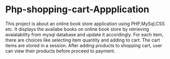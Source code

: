 # Php-shopping-cart-Appplication

This project is about an online book store application using PHP,MySql,CSS etc. It displays the availabe books on online book store by retrieving avaialability from mysql database and update it accordingly. For each item, there are choices like selecting item quantity and adding to cart. The cart items are stored in a session. After adding products to shopping cart, user can view their products before proceed to payment.
